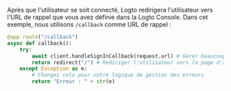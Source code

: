 Après que l'utilisateur se soit connecté, Logto redirigera l'utilisateur vers l'URL de rappel que vous avez définie dans la Logto Console. Dans cet exemple, nous utilisons `/callback` comme URL de rappel :

```python
@app.route("/callback")
async def callback():
    try:
        await client.handleSignInCallback(request.url) # Gérer beaucoup de choses
        return redirect("/") # Rediriger l'utilisateur vers la page d'accueil après une connexion réussie
    except Exception as e:
        # Changez cela pour votre logique de gestion des erreurs
        return "Erreur : " + str(e)
```
